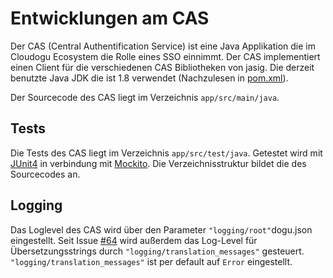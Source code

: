 # Entwicklungen am CAS
Der CAS (Central Authentification Service) ist eine Java Applikation die im Cloudogu Ecosystem die Rolle eines SSO einnimmt.
Der CAS implementiert einen Client für die verschiedenen CAS Bibliotheken von jasig.
Die derzeit benutzte Java JDK die ist 1.8 verwendet (Nachzulesen in [pom.xml](../app/pom.xml)).

Der Sourcecode des CAS liegt im Verzeichnis `app/src/main/java`.

## Tests
Die Tests des CAS liegt im Verzeichnis `app/src/test/java`. Getestet wird mit [JUnit4](https://junit.org/junit5/docs/current/user-guide/#writing-tests) in verbindung mit [Mockito](https://javadoc.io/doc/org.mockito/mockito-core/latest/org/mockito/Mockito.html). Die Verzeichnisstruktur bildet die des Sourcecodes an.

## Logging
Das Loglevel des CAS wird über den Parameter `"logging/root"`dogu.json eingestellt. 
Seit Issue [#64](https://github.com/cloudogu/cas/pull/66) wird außerdem das Log-Level für Übersetzungsstrings durch `"logging/translation_messages"` gesteuert.
`"logging/translation_messages"` ist per default auf `Error` eingestellt.